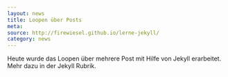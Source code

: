 ```yaml
---
layout: news
title: Loopen über Posts
meta: 
source: http://firewiesel.github.io/lerne-jekyll/
category: news
---
```


Heute wurde das Loopen über mehrere Post mit Hilfe von Jekyll erarbeitet. Mehr dazu in der Jekyll Rubrik.